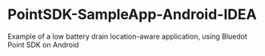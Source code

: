 # PointSDK-SampleApp-Android-IDEA
Example of a low battery drain location-aware application, using Bluedot Point SDK on Android
